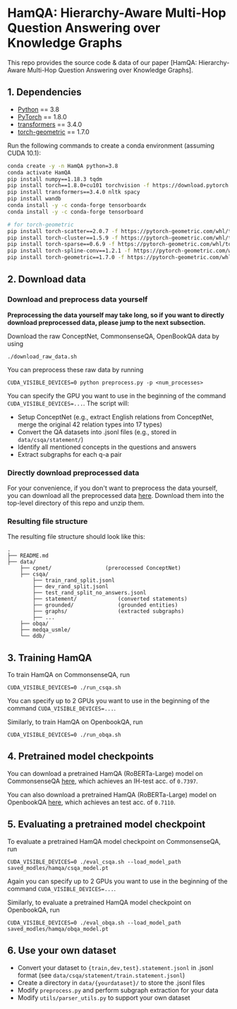 # HamQA: Hierarchy-Aware Multi-Hop Question Answering over Knowledge Graphs

This repo provides the source code & data of our paper [HamQA: Hierarchy-Aware Multi-Hop Question Answering over Knowledge Graphs].

## 1. Dependencies

- [Python](<https://www.python.org/>) == 3.8
- [PyTorch](<https://pytorch.org/get-started/locally/>) == 1.8.0
- [transformers](<https://github.com/huggingface/transformers/tree/v3.4.0>) == 3.4.0
- [torch-geometric](https://pytorch-geometric.readthedocs.io/) == 1.7.0

Run the following commands to create a conda environment (assuming CUDA 10.1):
```bash
conda create -y -n HamQA python=3.8
conda activate HamQA
pip install numpy==1.18.3 tqdm
pip install torch==1.8.0+cu101 torchvision -f https://download.pytorch.org/whl/torch_stable.html
pip install transformers==3.4.0 nltk spacy
pip install wandb
conda install -y -c conda-forge tensorboardx
conda install -y -c conda-forge tensorboard

# for torch-geometric
pip install torch-scatter==2.0.7 -f https://pytorch-geometric.com/whl/torch-1.8.0+cu101.html
pip install torch-cluster==1.5.9 -f https://pytorch-geometric.com/whl/torch-1.8.0+cu101.html
pip install torch-sparse==0.6.9 -f https://pytorch-geometric.com/whl/torch-1.8.0+cu101.html
pip install torch-spline-conv==1.2.1 -f https://pytorch-geometric.com/whl/torch-1.8.0+cu101.html
pip install torch-geometric==1.7.0 -f https://pytorch-geometric.com/whl/torch-1.8.0+cu101.html
```


## 2. Download data

### Download and preprocess data yourself
**Preprocessing the data yourself may take long, so if you want to directly download preprocessed data, please jump to the next subsection.**

Download the raw ConceptNet, CommonsenseQA, OpenBookQA data by using
```
./download_raw_data.sh
```

You can preprocess these raw data by running
```
CUDA_VISIBLE_DEVICES=0 python preprocess.py -p <num_processes>
```
You can specify the GPU you want to use in the beginning of the command `CUDA_VISIBLE_DEVICES=...`. The script will:
* Setup ConceptNet (e.g., extract English relations from ConceptNet, merge the original 42 relation types into 17 types)
* Convert the QA datasets into .jsonl files (e.g., stored in `data/csqa/statement/`)
* Identify all mentioned concepts in the questions and answers
* Extract subgraphs for each q-a pair


### Directly download preprocessed data
For your convenience, if you don't want to preprocess the data yourself, you can download all the preprocessed data [here](https://drive.google.com/drive/folders/1T6B4nou5P3u-6jr0z6e3IkitO8fNVM6f?usp=sharing). Download them into the top-level directory of this repo and unzip them.

### Resulting file structure

The resulting file structure should look like this:

```plain
.
├── README.md
├── data/
    ├── cpnet/                 (prerocessed ConceptNet)
    ├── csqa/
        ├── train_rand_split.jsonl
        ├── dev_rand_split.jsonl
        ├── test_rand_split_no_answers.jsonl
        ├── statement/             (converted statements)
        ├── grounded/              (grounded entities)
        ├── graphs/                (extracted subgraphs)
        ├── ...
    ├── obqa/
    ├── medqa_usmle/
    └── ddb/
```

## 3. Training HamQA
To train HamQA on CommonsenseQA, run
```
CUDA_VISIBLE_DEVICES=0 ./run_csqa.sh
```
You can specify up to 2 GPUs you want to use in the beginning of the command `CUDA_VISIBLE_DEVICES=...`.

Similarly, to train HamQA on OpenbookQA, run
```
CUDA_VISIBLE_DEVICES=0 ./run_obqa.sh
```

## 4. Pretrained model checkpoints
You can download a pretrained HamQA (RoBERTa-Large) model on CommonsenseQA [here](https://drive.google.com/drive/folders/1NxhCNo_yM9u_i08GuRHJiqIx1KylrG4g?usp=sharing), which achieves an IH-test acc. of `0.7397`.

You can also download a pretrained HamQA (RoBERTa-Large) model on OpenbookQA [here](https://drive.google.com/drive/folders/1NxhCNo_yM9u_i08GuRHJiqIx1KylrG4g?usp=sharing), which achieves an test acc. of `0.7110`.

## 5. Evaluating a pretrained model checkpoint
To evaluate a pretrained HamQA model checkpoint on CommonsenseQA, run
```
CUDA_VISIBLE_DEVICES=0 ./eval_csqa.sh --load_model_path saved_modles/hamqa/csqa_model.pt
```
Again you can specify up to 2 GPUs you want to use in the beginning of the command `CUDA_VISIBLE_DEVICES=...`.

Similarly, to evaluate a pretrained HamQA model checkpoint on OpenbookQA, run
```
CUDA_VISIBLE_DEVICES=0 ./eval_obqa.sh --load_model_path saved_modles/hamqa/obqa_model.pt
```

## 6. Use your own dataset
- Convert your dataset to  `{train,dev,test}.statement.jsonl`  in .jsonl format (see `data/csqa/statement/train.statement.jsonl`)
- Create a directory in `data/{yourdataset}/` to store the .jsonl files
- Modify `preprocess.py` and perform subgraph extraction for your data
- Modify `utils/parser_utils.py` to support your own dataset
